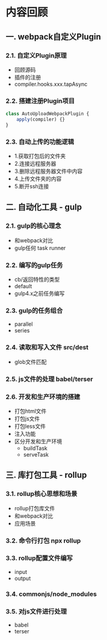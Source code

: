 # 内容回顾

## 一. webpack自定义Plugin

### 2.1. 自定义Plugin原理

* 回顾源码
* 插件的注册
* compiler.hooks.xxx.tapAsync





### 2.2. 搭建注册Plugin项目

```js
class AutoUploadWebpackPlugin {
    apply(compiler) {}
}
```







### 2.3. 自动上传的功能逻辑

* 1.获取打包后的文件夹
* 2.连接远程服务器
* 3.删除远程服务器文件中内容
* 4.上传文件夹的内容
* 5.断开ssh连接







## 二. 自动化工具 - gulp

### 2.1. gulp的核心理念

* 和webpack对比
* gulp任何 task runner





### 2.2. 编写的gulp任务

* cb/返回特性的类型
* default
* gulp4.x之前任务编写







### 2.3. gulp的任务组合

* parallel
* series





### 2.4. 读取和写入文件 src/dest

* glob文件匹配







### 2.5. js文件的处理 babel/terser







### 2.6. 开发和生产环境的搭建

* 打包html文件
* 打包js文件
* 打包less文件
* 注入功能
* 区分开发和生产环境
  * buildTask
  * serveTask





## 三. 库打包工具 - rollup

### 3.1. rollup核心思想和场景

* rollup打包库文件
* 和webpack对比
* 应用场景





### 3.2. 命令行打包 npx rollup







### 3.3. rollup配置文件编写

* input
* output





### 3.4. commonjs/node_modules







### 3.5. 对js文件进行处理

* babel
* terser










